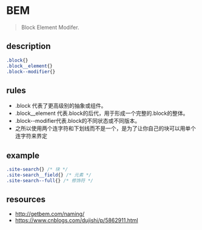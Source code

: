 # BEM
> Block Element Modifer.

## description
```css
.block{}  
.block__element{}  
.block--modifier{}  
```

## rules
- .block 代表了更高级别的抽象或组件。
- .block__element 代表.block的后代，用于形成一个完整的.block的整体。
- .block--modifier代表.block的不同状态或不同版本。
- 之所以使用两个连字符和下划线而不是一个，是为了让你自己的块可以用单个连字符来界定

## example
```css
.site-search{} /* 块 */  
.site-search__field{} /* 元素 */  
.site-search--full{} /* 修饰符 */ 
```

## resources
- http://getbem.com/naming/
- https://www.cnblogs.com/dujishi/p/5862911.html

